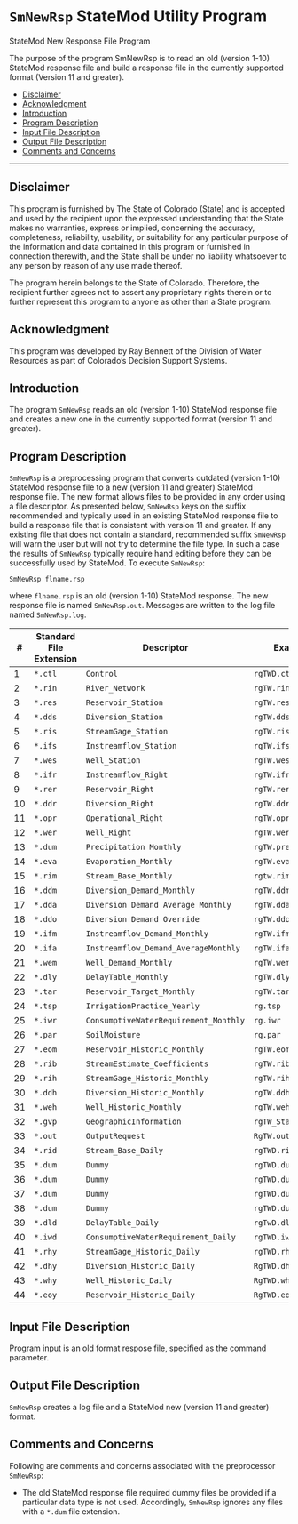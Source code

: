 # `SmNewRsp` StateMod Utility Program

StateMod New Response File Program

The purpose of the program SmNewRsp is to read an old (version 1-10) StateMod response file and build a response file in the currently supported format (Version 11 and greater).

* [Disclaimer](#disclaimer)
* [Acknowledgment](#acknowledgment)
* [Introduction](#introduction)
* [Program Description](#program-description)
* [Input File Description](#input-file-description)
* [Output File Description](#output-file-description)
* [Comments and Concerns](#comments-and-concerns)

---------------


## Disclaimer

This program is furnished by The State of Colorado (State) and is accepted and used by the recipient upon the expressed understanding that the State makes no warranties,
express or implied, concerning the accuracy, completeness, reliability, usability,
or suitability for any particular purpose of the information and data contained in this program or furnished in connection therewith,
and the State shall be under no liability whatsoever to any person by reason of any use made thereof. 

The program herein belongs to the State of Colorado.
Therefore, the recipient further agrees not to assert any proprietary rights therein or
to further represent this program to anyone as other than a State program.

## Acknowledgment

This program was developed by Ray Bennett of the Division of Water Resources as part of Colorado’s Decision Support Systems.

## Introduction

The program `SmNewRsp` reads an old (version 1-10) StateMod response file and creates a new one in the currently supported format (version 11 and greater).

## Program Description

`SmNewRsp` is a preprocessing program that converts outdated (version 1-10) StateMod response file to a new (version 11 and greater) StateMod response file.
The new format allows files to be provided in any order using a file descriptor.
As presented below, `SmNewRsp` keys on the suffix recommended and typically used in an existing StateMod response file to
build a response file that is consistent with version 11 and greater.
If any existing file that does not contain a standard,
recommended suffix `SmNewRsp` will warn the user but will not try to determine the file type.
In such a case the results of `SmNewRsp` typically require hand editing before they can be successfully used by StateMod.
To execute `SmNewRsp`:

```
SmNewRsp flname.rsp 
```

where `flname.rsp` is an old (version 1-10) StateMod response.
The new response file is named `SmNewRsp.out`.
Messages are written to the log file named `SmNewRsp.log`.

| **#**	| **Standard File Extension** | **Descriptor** | **Example** |
| -- | -- | -- | -- |
|   1 | `*.ctl` | `Control` | `rgTWD.ctl` |
|   2 | `*.rin` | `River_Network` | `rgTW.rin` |
|   3 | `*.res` | `Reservoir_Station` | `rgTW.res` |
|   4 | `*.dds` | `Diversion_Station ` | `rgTW.dds` |
|   5 | `*.ris` | `StreamGage_Station ` | `rgTW.ris` |
|   6 | `*.ifs` | `Instreamflow_Station` | `rgTW.ifs` |
|   7 | `*.wes` | `Well_Station` | `rgTW.wes` |
|   8 | `*.ifr` | `Instreamflow_Right` | `rgTW.ifr` |
|   9 | `*.rer` | `Reservoir_Right` | `rgTW.rer` |
|  10 | `*.ddr` | `Diversion_Right` | `rgTW.ddr` |
|  11 | `*.opr` | `Operational_Right` | `rgTW.opr` |
|  12 | `*.wer` | `Well_Right` | `rgTW.wer` |
|  13 | `*.dum` | `Precipitation Monthly` | `rgTW.pre` |
|  14 | `*.eva` | `Evaporation_Monthly` | `rgTW.eva` |
|  15 | `*.rim` | `Stream_Base_Monthly` | `rgtw.rim` |
|  16 | `*.ddm` | `Diversion_Demand_Monthly` | `rgTW.ddm` |
|  17 | `*.dda` | `Diversion Demand Average Monthly` | `rgTW.dda` |
|  18 | `*.ddo` | `Diversion Demand Override` | `rgTW.ddo` |
|  19 | `*.ifm` | `Instreamflow_Demand_Monthly` | `rgTW.ifm` |
|  20 | `*.ifa` | `Instreamflow_Demand_AverageMonthly` | `rgTW.ifa` |
|  21 | `*.wem` | `Well_Demand_Monthly` | `rgTW.wem` |
|  22 | `*.dly` | `DelayTable_Monthly ` | `rgTW.dly` |
|  23 | `*.tar` | `Reservoir_Target_Monthly` | `rgTW.tar` |
|  24 | `*.tsp` | `IrrigationPractice_Yearly` | `rg.tsp` |
|  25 | `*.iwr` | `ConsumptiveWaterRequirement_Monthly` | `rg.iwr` |
|  26 | `*.par` | `SoilMoisture` | `rg.par` |
|  27 | `*.eom` | `Reservoir_Historic_Monthly` | `rgTW.eom` |
|  28 | `*.rib` | `StreamEstimate_Coefficients` | `rgTW.rib` |
|  29 | `*.rih` | `StreamGage_Historic_Monthly` | `rgTW.rih` |
|  30 | `*.ddh` | `Diversion_Historic_Monthly` | `rgTW.ddh` |
|  31 | `*.weh` | `Well_Historic_Monthly` | `rgTW.weh` |
|  32 | `*.gvp` | `GeographicInformation` | `rgTW_StateMod.gvp` |
|  33 | `*.out` | `OutputRequest` | `RgTW.out` |
|  34 | `*.rid` | `Stream_Base_Daily` | `rgTWD.rid` |
|  35 | `*.dum` | `Dummy` | `rgTWD.dum` |
|  36 | `*.dum` | `Dummy` | `rgTWD.dum` |
|  37 | `*.dum` | `Dummy` | `rgTWD.dum` |
|  38 | `*.dum` | `Dummy` | `rgTWD.dum` |
|  39 | `*.dld` | `DelayTable_Daily` | `rgTwD.dld` |
|  40 | `*.iwd` | `ConsumptiveWaterRequirement_Daily` | `rgTWD.iwd` |
|  41 | `*.rhy` | `StreamGage_Historic_Daily` | `rgTWD.rhy` |
|  42 | `*.dhy` | `Diversion_Historic_Daily ` | `RgTWD.dhy` |
|  43 | `*.why` | `Well_Historic_Daily` | `RgTWD.why` |
|  44 | `*.eoy` | `Reservoir_Historic_Daily` | `RgTWD.eoy` |

## Input File Description

Program input is an old format respose file, specified as the command parameter.

## Output File Description

`SmNewRsp` creates a log file and a StateMod new (version 11 and greater) format.

## Comments and Concerns

Following are comments and concerns associated with the preprocessor `SmNewRsp`:

* The old StateMod response file required dummy files be provided if a particular data type is not used.
Accordingly, `SmNewRsp` ignores any files with a `*.dum` file extension.